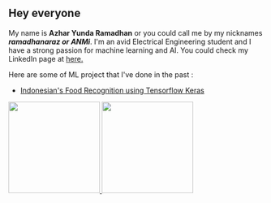 ## Hey everyone  
My name is **Azhar Yunda Ramadhan** or you could call me by my nicknames ***ramadhanaraz or ANMi***. I'm an avid Electrical Engineering student and I have a strong passion for machine learning and AI. You could check my LinkedIn page at [here.](https://www.linkedin.com/in/azhar-yr-/)

Here are some of ML project that I've done in the past : 
- [Indonesian's Food Recognition using Tensorflow Keras](https://github.com/ramadhanaraz/indonesianfoodrecognition)

<p align="left">
<a href="https://github.com/ramadhanaraz">
  <img height="180em" src="https://github-readme-stats-eight-theta.vercel.app/api?username=ramadhanaraz&show_icons=true&theme=algolia&include_all_commits=true&count_private=true"/>
  <img height="180em" src="https://github-readme-stats-eight-theta.vercel.app/api/top-langs/?username=ramadhanaraz&layout=compact&langs_count=8&theme=algolia"/>
</a>
</p>
